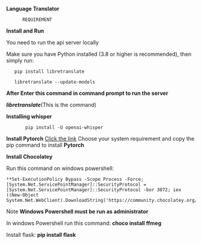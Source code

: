 **Language Translator**

          REQUIREMENT 
 **Install and Run**

You need to run the api server locally

Make sure you have Python installed (3.8 or higher is recommended), then simply run:

       pip install libretranslate

       libretranslate --update-models

**After Enter this command in command prompt to run the server**

***libretranslate***(This is the command)    

**Installing whisper**

           pip install -U openai-whisper

**Install Pytorch**
[Click the link](https://pytorch.org/get-started/locally/)
Choose your system requirement and copy the pip command to install **Pytorch**

**Install Chocolatey** 

Run this command on windows powershell: 

    **Set-ExecutionPolicy Bypass -Scope Process -Force; [System.Net.ServicePointManager]::SecurityProtocol = [System.Net.ServicePointManager]::SecurityProtocol -bor 3072; iex ((New-Object System.Net.WebClient).DownloadString('https://community.chocolatey.org/install.ps1'))**

Note **Windows Powershell must be run as administrator**

In windows Powershell run this command:
       **choco install ffmeg**

Install flask:
          **pip install flask**
               
